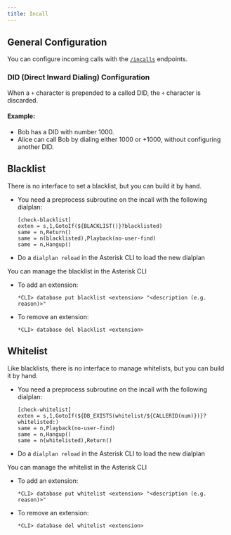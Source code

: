 ```yaml
---
title: Incall
---
```


## General Configuration

You can configure incoming calls with the
[`/incalls`](https://wazo-platform.org/documentation/api/configuration.html#tag/incalls) endpoints.

### DID (Direct Inward Dialing) Configuration

When a `+` character is prepended to a called DID, the `+` character is discarded.

#### Example:

- Bob has a DID with number 1000.
- Alice can call Bob by dialing either 1000 or +1000, without configuring another DID.

## Blacklist

There is no interface to set a blacklist, but you can build it by hand.

- You need a preprocess subroutine on the incall with the following dialplan:

  ```dialplan
  [check-blacklist]
  exten = s,1,GotoIf(${BLACKLIST()}?blacklisted)
  same = n,Return()
  same = n(blacklisted),Playback(no-user-find)
  same = n,Hangup()
  ```

- Do a `dialplan reload` in the Asterisk CLI to load the new dialplan

You can manage the blacklist in the Asterisk CLI

- To add an extension:

  ```asterisk-cli
  *CLI> database put blacklist <extension> "<description (e.g. reason)>"
  ```

- To remove an extension:

  ```asterisk-cli
  *CLI> database del blacklist <extension>
  ```

## Whitelist

Like blacklists, there is no interface to manage whitelists, but you can build it by hand.

- You need a preprocess subroutine on the incall with the following dialplan:

  ```dialplan
  [check-whitelist]
  exten = s,1,GotoIf(${DB_EXISTS(whitelist/${CALLERID(num)})}?whitelisted:)
  same = n,Playback(no-user-find)
  same = n,Hangup()
  same = n(whitelisted),Return()
  ```

- Do a `dialplan reload` in the Asterisk CLI to load the new dialplan

You can manage the whitelist in the Asterisk CLI

- To add an extension:

  ```asterisk-cli
  *CLI> database put whitelist <extension> "<description (e.g. reason)>"
  ```

- To remove an extension:

  ```asterisk-cli
  *CLI> database del whitelist <extension>
  ```
